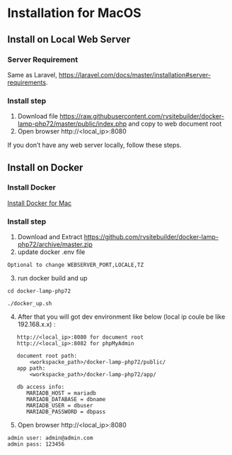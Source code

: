 # Installation for MacOS
  
## Install on Local Web Server
### Server Requirement
Same as Laravel, https://laravel.com/docs/master/installation#server-requirements.

### Install step
1. Download file https://raw.githubusercontent.com/rvsitebuilder/docker-lamp-php72/master/public/index.php and copy to web document root
2. Open browser http://<local_ip>:8080
  
If you don’t have any web server locally, follow these steps.

## Install on Docker

### Install Docker
[Install Docker for Mac](https://hub.docker.com/editions/community/docker-ce-desktop-mac)

### Install step
1. Download and Extract https://github.com/rvsitebuilder/docker-lamp-php72/archive/master.zip
2. update docker .env file
~~~
Optional to change WEBSERVER_PORT,LOCALE,TZ
~~~
3. run docker build and up
```
cd docker-lamp-php72

./docker_up.sh
```
4. After that you will got dev environment like below (local ip coule be like 192.168.x.x) : 
```
   http://<local_ip>:8080 for document root
   http://<local_ip>:8082 for phpMyAdmin
   
   document root path:
       <workspacke_path>/docker-lamp-php72/public/
   app path:
       <workspacke_path>/docker-lamp-php72/app/
       
   db access info:
      MARIADB_HOST = mariadb
      MARIADB_DATABASE = dbname
      MARIADB_USER = dbuser
      MARIADB_PASSWORD = dbpass
``` 
5. Open browser http://<local_ip>:8080
```
admin user: admin@admin.com
admin pass: 123456
```

